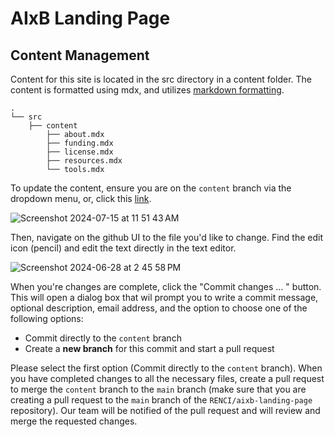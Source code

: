 # AIxB Landing Page

## Content Management

Content for this site is located in the src directory in a content folder. The content is formatted using mdx, and utilizes [markdown formatting](https://www.markdownguide.org/basic-syntax/). 

```plaintext
.
└── src
    ├── content
        ├── about.mdx
        ├── funding.mdx
        ├── license.mdx
        ├── resources.mdx
        └── tools.mdx
```

To update the content, ensure you are on the `content` branch via the dropdown menu, or, click this [link]([https://github.com/RENCI/aixb-landing-page/tree/content](https://github.com/RENCI/aixb-landing-page/tree/content/src)).

![Screenshot 2024-07-15 at 11 51 43 AM](https://github.com/user-attachments/assets/7080604f-673a-4f5a-a5e0-db6815079d45)

Then, navigate on the github UI to the file you'd like to change. Find the edit icon (pencil) and edit the text directly in the text editor. 

![Screenshot 2024-06-28 at 2 45 58 PM](https://github.com/user-attachments/assets/0a0e8dce-c448-4f16-a1a3-1d0675341f9b)

When you're changes are complete, click the "Commit changes ... " button. This will open a dialog box that wil prompt you to write a commit message, optional description, email address, and the option to choose one of the following options:

 - Commit directly to the `content` branch
 - Create a **new branch** for this commit and start a pull request

Please select the first option (Commit directly to the `content` branch). When you have completed changes to all the necessary files, create a pull request to merge the `content` branch to the `main` branch (make sure that you are creating a pull request to the `main` branch of the `RENCI/aixb-landing-page` repository). Our team will be notified of the pull request and will review and merge the requested changes.
